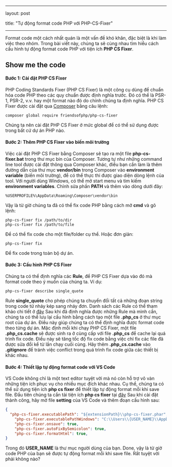 
---

layout: post

title: "Tự động format code PHP với PHP-CS-Fixer"

---

Format code một cách nhất quán là một vấn đề khó khăn, đặc biệt là khi làm việc theo nhóm. Trong bài viết này, chúng ta sẽ cùng nhau tìm hiểu cách cấu hình tự động format code PHP với tiện ích **PHP CS Fixer**.

## Show me the code

#### Bước 1: Cài đặt PHP CS Fixer
PHP Coding Standards Fixer (PHP CS Fixer) là một công cụ dùng để chuẩn hóa code PHP theo các quy chuẩn được định nghĩa trước. Đó có thể là PSR-1, PSR-2, v.v. hay một format nào đó do chính chúng ta định nghĩa. PHP CS Fixer được cài đặt qua [Composer](https://getcomposer.org/) bằng câu lệnh:
~~~shell
composer global require friendsofphp/php-cs-fixer
~~~
Chúng ta nên cài đặt PHP CS Fixer ở mức global để có thể sử dụng được trong bất cứ  dự án PHP nào.

#### Bước 2: Thêm PHP CS Fixer vào biến môi trường
Việc cài đặt PHP CS Fixer bằng Composer sẽ tạo ra một file **php-cs-fixer.bat** trong thư mục bin của Composer. Tương tự như những command line tool được cài đặt thông qua Composer khác, điều bạn cần làm là thêm đường dẫn của thư mục **vendor/bin** trong Composer vào **environment variable** (biến môi trường), để có thể thực thi được giao diện dòng lệnh của tool. Với người dùng Windows, có thể mở start menu và tìm kiếm **environment variables**. Chỉnh sửa phần **PATH** và thêm vào dòng dưới đây:
```
%USERPROFILE%\AppData\Roaming\Composer\vendor\bin
```
Vậy là từ giờ chúng ta đã có thể fix code PHP bằng cách mở **cmd** và gõ lệnh:
~~~shell
php-cs-fixer fix /path/to/dir
php-cs-fixer fix /path/to/file
~~~
Để có thể fix code cho một file/folder cụ thể. Hoặc đơn giản:
~~~shell
php-cs-fixer fix
~~~
Để fix code trong toàn bộ dự án.

#### Bước 3: Cấu hình PHP CS Fixer
Chúng ta có thể định nghĩa các **Rule**, để PHP CS Fixer dựa vào đó mà format code theo ý muốn của chúng ta. Ví dụ:
~~~shell
php-cs-fixer describe single_quote
~~~
Rule **single_quote** cho phép chúng ta chuyển đổi tất cả những đoạn string trong code từ nháy kép sang nháy đơn.
Danh sách các Rule có thể tham khảo chi tiết ở [đây](https://github.com/FriendsOfPHP/PHP-CS-Fixer#rules)
Sau khi đã định nghĩa được những Rule mà mình cần, chúng ta có thể lưu lại cấu hình bằng cách tạo một file **.php_cs** ở thư mục root của dự án. Điều này giúp chúng ta có thể định nghĩa được format code theo từng dự án. Mặc định mỗi khi chạy PHP CS Fixer, một file **.php_cs.cache** sẽ được sinh ra ở cùng cấp với file **.php_cs** để cache lại quá trình fix code. Điều này sẽ tăng tốc độ fix code bằng việc chỉ fix các file đã được sửa đổi kể từ lần chạy cuối cùng. Hãy thêm **.php_cs.cache** vào **.gitignore** để tránh việc conflict trong quá trình fix code giữa các thiết bị khác nhau.

#### Bước 4: Thiết lập tự động format code với VS Code
VS Code không chỉ là một text editor tuyệt vời mà nó còn hỗ trợ vô vàn những tiện ích phục vụ cho nhiều mục đích khác nhau. Cụ thể, chúng ta có thể sử dụng tiện ích **php cs fixer** để thiết lập tự động format mỗi khi save file. Đầu tiên chúng ta cần tải tiện ích **php cs fixer** tại [đây](https://marketplace.visualstudio.com/items?itemName=junstyle.php-cs-fixer)
Sau khi cài đặt thành công, hãy mở file **setting** của VS Code và thêm đoạn cấu hình sau:
~~~json
{
  "php-cs-fixer.executablePath": "${extensionPath}\\php-cs-fixer.phar",
	"php-cs-fixer.executablePathWindows": "C:\\Users\\{USER_NAME}\\AppData\\Roaming\\Composer\\vendor\\bin\\php-cs-fixer.bat",
	"php-cs-fixer.onsave": true,
	"php-cs-fixer.autoFixBySemicolon": true,
	"php-cs-fixer.formatHtml": true,
}
~~~
Trong đó **USER_NAME** là thư mục người dùng của bạn.
Done, vậy là từ giờ code PHP của bạn sẽ được tự động format mỗi khi save file. Rất tuyệt vời phải không nào?